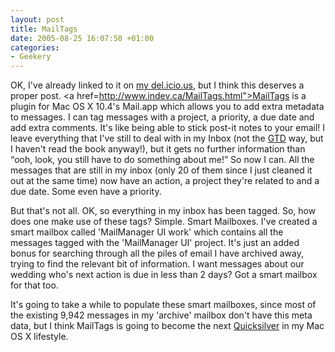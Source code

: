 ```yaml
---
layout: post
title: MailTags
date: 2005-08-25 16:07:50 +01:00
categories:
- Geekery
---
```

OK, I've already linked to it on <a href="http://del.icio.us/mathie">my del.icio.us</a>, but I think this deserves a proper post.  <a href=http://www.indev.ca/MailTags.html">MailTags</a> is a plugin for Mac OS X 10.4's Mail.app which allows you to add extra metadata to messages.  I can tag messages with a project, a priority, a due date and add extra comments.  It's like being able to stick post-it notes to your email!  I leave everything that I've still to deal with in my Inbox (not the <a href="http://en.wikipedia.org/wiki/Gtd" title="Getting Things Done">GTD</a> way, but I haven't read the book anyway!), but it gets no further information than <q>ooh, look, you still have to do something about me!</q>  So now I can.  All the messages that are still in my inbox (only 20 of them since I just cleaned it out at the same time) now have an action, a project they're related to and a due date.  Some even have a priority.

But that's not all.  OK, so everything in my inbox has been tagged.  So, how does one make use of these tags?  Simple.  Smart Mailboxes.  I've created a smart mailbox called 'MailManager UI work' which contains all the messages tagged with the 'MailManager UI' project.  It's just an added bonus for searching through all the piles of email I have archived away, trying to find the relevant bit of information.  I want messages about our wedding who's next action is due in less than 2 days?  Got a smart mailbox for that too.

It's going to take a while to populate these smart mailboxes, since most of the existing 9,942 messages in my 'archive' mailbox don't have this meta data, but I think MailTags is going to become the next <a href="http://quicksilver.blacktree.com/">Quicksilver</a> in my Mac OS X lifestyle.
